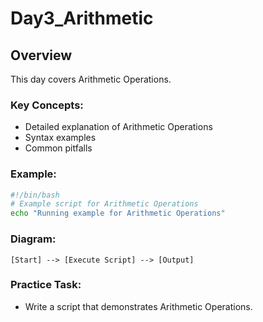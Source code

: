 # Day3_Arithmetic

## Overview
This day covers Arithmetic Operations.

### Key Concepts:
- Detailed explanation of Arithmetic Operations
- Syntax examples
- Common pitfalls

### Example:
```bash
#!/bin/bash
# Example script for Arithmetic Operations
echo "Running example for Arithmetic Operations"
```

### Diagram:
```
[Start] --> [Execute Script] --> [Output]
```

### Practice Task:
- Write a script that demonstrates Arithmetic Operations.
